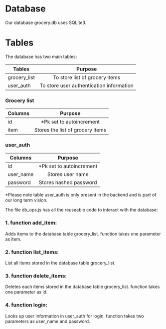 # Database 

Our database grocery.db uses SQLite3. 

# Tables 

The database has two main tables:

| Tables        | Purpose       |
| ------------- |:-------------:| 
| grocery_list  | To store list of grocery items | 
|  user_auth    | To store user authentication information      |  

### Grocery list 

| Columns       | Purpose       |
| ------------- |:-------------:| 
| id  | *Pk set to autoincrement  | 
| item      | Stores the list of grocery items     | 

### user_auth 

| Columns       | Purpose       |
| ------------- |:-------------:| 
| id  | *Pk set to autoincrement  | 
| user_name      | Stores user name     |
| password      | Stores hashed password    |

*Please note table user_auth is only present in the backend and is part of our long term vision. 

The file db_ops.js has all the reuseable code to interact with the database:

### 1. function add_item:

Adds items to the database table grocery_list. function takes one parameter as item.

### 2. function list_items:

List all items stored in the database table grocery_list. 

### 3. function delete_items:

Deletes each items stored in the database table grocery_list. function takes one parameter as id.

### 4. function login:

Looks up user information in user_auth for login. function takes two parameters as user_name and password.






